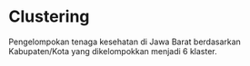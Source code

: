 # Clustering
Pengelompokan tenaga kesehatan di Jawa Barat berdasarkan Kabupaten/Kota yang dikelompokkan menjadi 6 klaster.
